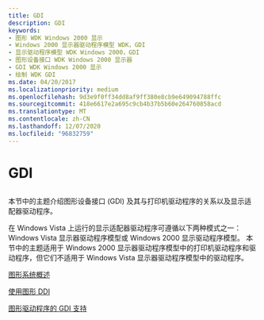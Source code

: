 ```yaml
---
title: GDI
description: GDI
keywords:
- 图形 WDK Windows 2000 显示
- Windows 2000 显示器驱动程序模型 WDK，GDI
- 显示驱动程序模型 WDK Windows 2000，GDI
- 图形设备接口 WDK Windows 2000 显示器
- GDI WDK Windows 2000 显示
- 绘制 WDK GDI
ms.date: 04/20/2017
ms.localizationpriority: medium
ms.openlocfilehash: 9d3e9f0ff34dd8af9ff380e8cb9e649094788ffc
ms.sourcegitcommit: 418e6617e2a695c9cb4b37b5b60e264760858acd
ms.translationtype: MT
ms.contentlocale: zh-CN
ms.lasthandoff: 12/07/2020
ms.locfileid: "96832759"
---
```

# <a name="gdi"></a>GDI


## <span id="ddk_gdi_gg"></span><span id="DDK_GDI_GG"></span>


本节中的主题介绍图形设备接口 (GDI) 及其与打印机驱动程序的关系以及显示适配器驱动程序。

在 Windows Vista 上运行的显示适配器驱动程序可遵循以下两种模式之一： Windows Vista 显示器驱动程序模型或 Windows 2000 显示驱动程序模型。 本节中的主题适用于 Windows 2000 显示器驱动程序模型中的打印机驱动程序和驱动程序，但它们不适用于 Windows Vista 显示器驱动程序模型中的驱动程序。

[图形系统概述](graphics-system-overview.md)

[使用图形 DDI](using-the-graphics-ddi.md)

[图形驱动程序的 GDI 支持](gdi-support-for-graphics-drivers.md)

 

 





